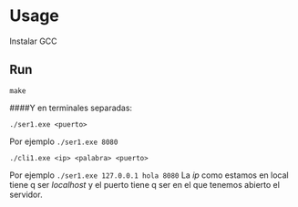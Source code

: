 # Usage
Instalar GCC

## Run
```
make
```

####Y en terminales separadas:
```
./ser1.exe <puerto>
```
Por ejemplo `./ser1.exe 8080` 

```
./cli1.exe <ip> <palabra> <puerto>
```
Por ejemplo `./ser1.exe 127.0.0.1 hola 8080`
La *ip* como estamos en local tiene q ser *localhost* y el puerto tiene q ser en el que tenemos abierto el servidor.
